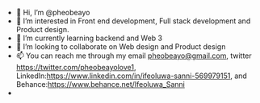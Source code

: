 - 👋 Hi, I’m @pheobeayo
- 👀 I’m interested in Front end development, Full stack development and Product design.
- 🌱 I’m currently learning backend and Web 3
- 💞️ I’m looking to collaborate on Web design and Product design
- 📫 You can reach me through my email pheobeayo@gmail.com, twitter https://twitter.com/pheobeayolove1, LinkedIn:https://www.linkedin.com/in/ifeoluwa-sanni-569979151, and Behance:https://www.behance.net/Ifeoluwa_Sanni
- 

<!---
pheobeayo/pheobeayo is a ✨ special ✨ repository because its `README.md` (this file) appears on your GitHub profile.
You can click the Preview link to take a look at your changes.
--->
